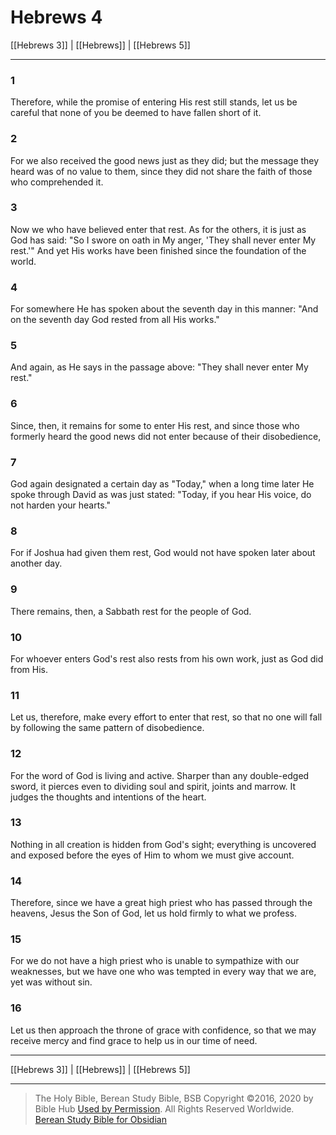 # Hebrews 4

[[Hebrews 3]] | [[Hebrews]] | [[Hebrews 5]]

---

### 1
Therefore, while the promise of entering His rest still stands, let us be careful that none of you be deemed to have fallen short of it.

### 2
For we also received the good news just as they did; but the message they heard was of no value to them, since they did not share the faith of those who comprehended it.

### 3
Now we who have believed enter that rest. As for the others, it is just as God has said: "So I swore on oath in My anger, 'They shall never enter My rest.'" And yet His works have been finished since the foundation of the world.

### 4
For somewhere He has spoken about the seventh day in this manner: "And on the seventh day God rested from all His works."

### 5
And again, as He says in the passage above: "They shall never enter My rest."

### 6
Since, then, it remains for some to enter His rest, and since those who formerly heard the good news did not enter because of their disobedience,

### 7
God again designated a certain day as "Today," when a long time later He spoke through David as was just stated: "Today, if you hear His voice, do not harden your hearts."

### 8
For if Joshua had given them rest, God would not have spoken later about another day.

### 9
There remains, then, a Sabbath rest for the people of God.

### 10
For whoever enters God's rest also rests from his own work, just as God did from His.

### 11
Let us, therefore, make every effort to enter that rest, so that no one will fall by following the same pattern of disobedience.

### 12
For the word of God is living and active. Sharper than any double-edged sword, it pierces even to dividing soul and spirit, joints and marrow. It judges the thoughts and intentions of the heart.

### 13
Nothing in all creation is hidden from God's sight; everything is uncovered and exposed before the eyes of Him to whom we must give account.

### 14
Therefore, since we have a great high priest who has passed through the heavens, Jesus the Son of God, let us hold firmly to what we profess.

### 15
For we do not have a high priest who is unable to sympathize with our weaknesses, but we have one who was tempted in every way that we are, yet was without sin.

### 16
Let us then approach the throne of grace with confidence, so that we may receive mercy and find grace to help us in our time of need.

---

[[Hebrews 3]] | [[Hebrews]] | [[Hebrews 5]]

---

> The Holy Bible, Berean Study Bible, BSB
> Copyright &copy;2016, 2020 by Bible Hub
> [Used by Permission](https://berean.bible/terms.htm). All Rights Reserved Worldwide.
> [Berean Study Bible for Obsidian](https://github.com/gapmiss/berean-study-bible-for-obsidian)

